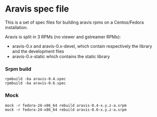 # Aravis spec file

This is a set of spec files for building aravis rpms on a Centos/Fedora installation.

Aravis is split in 3 RPMs (no viewer and gstreamer RPMs):

* aravis-0.x and aravis-0.x-devel, which contain respectively the library and the development files
* aravis-0.x-static which contains the static library

### Srpm build

```
rpmbuild -ba aravis-0.4.spec
rpmbuild -ba aravis-0.6.spec
```

### Mock

```
mock -r fedora-24-x86_64 rebuild aravis-0.4-x.y.z-a.srpm
mock -r fedora-24-x86_64 rebuild aravis-0.6-x.y.z-a.srpm
```
